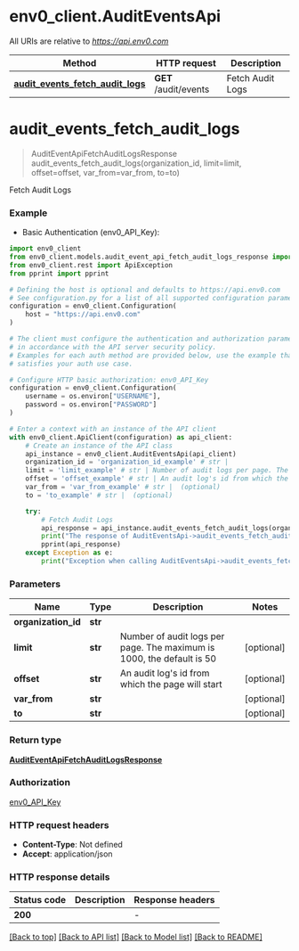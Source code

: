 # env0_client.AuditEventsApi

All URIs are relative to *https://api.env0.com*

Method | HTTP request | Description
------------- | ------------- | -------------
[**audit_events_fetch_audit_logs**](AuditEventsApi.md#audit_events_fetch_audit_logs) | **GET** /audit/events | Fetch Audit Logs


# **audit_events_fetch_audit_logs**
> AuditEventApiFetchAuditLogsResponse audit_events_fetch_audit_logs(organization_id, limit=limit, offset=offset, var_from=var_from, to=to)

Fetch Audit Logs

### Example

* Basic Authentication (env0_API_Key):

```python
import env0_client
from env0_client.models.audit_event_api_fetch_audit_logs_response import AuditEventApiFetchAuditLogsResponse
from env0_client.rest import ApiException
from pprint import pprint

# Defining the host is optional and defaults to https://api.env0.com
# See configuration.py for a list of all supported configuration parameters.
configuration = env0_client.Configuration(
    host = "https://api.env0.com"
)

# The client must configure the authentication and authorization parameters
# in accordance with the API server security policy.
# Examples for each auth method are provided below, use the example that
# satisfies your auth use case.

# Configure HTTP basic authorization: env0_API_Key
configuration = env0_client.Configuration(
    username = os.environ["USERNAME"],
    password = os.environ["PASSWORD"]
)

# Enter a context with an instance of the API client
with env0_client.ApiClient(configuration) as api_client:
    # Create an instance of the API class
    api_instance = env0_client.AuditEventsApi(api_client)
    organization_id = 'organization_id_example' # str | 
    limit = 'limit_example' # str | Number of audit logs per page. The maximum is 1000, the default is 50 (optional)
    offset = 'offset_example' # str | An audit log's id from which the page will start (optional)
    var_from = 'var_from_example' # str |  (optional)
    to = 'to_example' # str |  (optional)

    try:
        # Fetch Audit Logs
        api_response = api_instance.audit_events_fetch_audit_logs(organization_id, limit=limit, offset=offset, var_from=var_from, to=to)
        print("The response of AuditEventsApi->audit_events_fetch_audit_logs:\n")
        pprint(api_response)
    except Exception as e:
        print("Exception when calling AuditEventsApi->audit_events_fetch_audit_logs: %s\n" % e)
```



### Parameters


Name | Type | Description  | Notes
------------- | ------------- | ------------- | -------------
 **organization_id** | **str**|  | 
 **limit** | **str**| Number of audit logs per page. The maximum is 1000, the default is 50 | [optional] 
 **offset** | **str**| An audit log&#39;s id from which the page will start | [optional] 
 **var_from** | **str**|  | [optional] 
 **to** | **str**|  | [optional] 

### Return type

[**AuditEventApiFetchAuditLogsResponse**](AuditEventApiFetchAuditLogsResponse.md)

### Authorization

[env0_API_Key](../README.md#env0_API_Key)

### HTTP request headers

 - **Content-Type**: Not defined
 - **Accept**: application/json

### HTTP response details

| Status code | Description | Response headers |
|-------------|-------------|------------------|
**200** |  |  -  |

[[Back to top]](#) [[Back to API list]](../README.md#documentation-for-api-endpoints) [[Back to Model list]](../README.md#documentation-for-models) [[Back to README]](../README.md)

